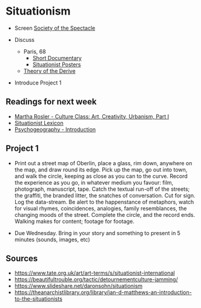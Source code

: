 # Situationism

+ Screen [Society of the Spectacle](https://www.youtube.com/watch?v=r2YeJpkrTOQ)

+ Discuss
  + Paris, 68
    + [Short Documentary](https://www.youtube.com/watch?v=BjyKJQ-oD5I)
    + [Situationist Posters](https://libcom.org/gallery/paris-68-posters)
  + [Theory of the Derive](https://www.cddc.vt.edu/sionline/si/theory.html)
+ Introduce Project 1

## Readings for next week

+ [Martha Rosler - Culture Class: Art, Creativity, Urbanism, Part I](https://www.e-flux.com/journal/21/67676/culture-class-art-creativity-urbanism-part-i/)
+ [Situationist Lexicon](terms.md)
+ [Psychogeography - Introduction](../texts/Psychogeography-Introduction.pdf)

## Project 1

+ Print out a street map of Oberlin, place a glass, rim down, anywhere on the map, and draw round its edge. Pick up the map, go out into town, and walk the circle, keeping as close as you can to the curve. Record the experience as you go, in whatever medium you favour: film, photograph, manuscript, tape. Catch the textual run-off of the streets; the graffiti, the branded litter, the snatches of conversation. Cut for sign. Log the data-stream. Be alert to the happenstance of metaphors, watch for visual rhymes, coincidences, analogies, family resemblances, the changing moods of the street. Complete the circle, and the record ends. Walking makes for content; footage for footage.

+ Due Wednesday. Bring in your story and something to present in 5 minutes (sounds, images, etc)

## Sources

+ https://www.tate.org.uk/art/art-terms/s/situationist-international
+ https://beautifultrouble.org/tactic/detournementculture-jamming/
+ https://www.slideshare.net/daronsohn/situationism
+ https://theanarchistlibrary.org/library/jan-d-matthews-an-introduction-to-the-situationists
